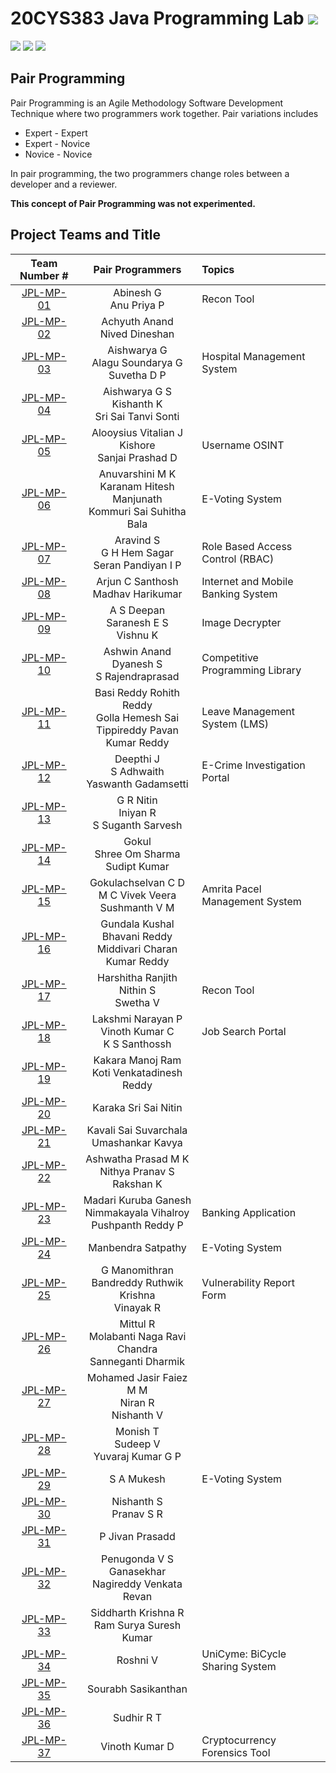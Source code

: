 # 20CYS383 Java Programming Lab ![](https://img.shields.io/badge/Live-green)
![](https://img.shields.io/badge/Batch-21CYS-lightgreen) ![](https://img.shields.io/badge/UG-blue) ![](https://img.shields.io/badge/Subject-JPL-blue) <br/>

## Pair Programming

Pair Programming is an Agile Methodology Software Development Technique where two programmers work together. Pair variations includes
- Expert - Expert
- Expert - Novice
- Novice - Novice

In pair programming, the two programmers change roles between a developer and a reviewer.

**This concept of Pair Programming was not experimented.**

## Project Teams and Title

| Team Number # |   Pair Programmers   | Topics | 
|:-------------:|:--------------------:|:-------|
|  [JPL-MP-01](Mini-Project/1) |  Abinesh G <br/> Anu Priya P | Recon Tool |  
|  [JPL-MP-02](Mini-Project/2) |  Achyuth Anand <br/> Nived Dineshan | |  
|  [JPL-MP-03](Mini-Project/3) |  Aishwarya G <br/> Alagu Soundarya G <br/> Suvetha D P | Hospital Management System | 
|  [JPL-MP-04](Mini-Project/4) |  Aishwarya G S <br/> Kishanth K <br/> Sri Sai Tanvi Sonti | | 
|  [JPL-MP-05](Mini-Project/5) |  Alooysius Vitalian J <br/> Kishore <br/> Sanjai Prashad D | Username OSINT | 
|  [JPL-MP-06](Mini-Project/6) |  Anuvarshini M K <br/> Karanam Hitesh Manjunath <br/> Kommuri Sai Suhitha Bala | E-Voting System |  
|  [JPL-MP-07](Mini-Project/7) |  Aravind S <br/> G H Hem Sagar <br/> Seran Pandiyan I P | Role Based Access Control (RBAC) | 
|  [JPL-MP-08](Mini-Project/8) |  Arjun C Santhosh <br/> Madhav Harikumar | Internet and Mobile Banking System | 
|  [JPL-MP-09](Mini-Project/9) |  A S Deepan <br/> Saranesh E S <br/> Vishnu K | Image Decrypter | 
|  [JPL-MP-10](Mini-Project/10) |  Ashwin Anand <br/> Dyanesh S <br/> S Rajendraprasad | Competitive Programming Library | 
|  [JPL-MP-11](Mini-Project/11) |  Basi Reddy Rohith Reddy <br/> Golla Hemesh Sai <br/> Tippireddy Pavan Kumar Reddy | Leave Management System (LMS) |
|  [JPL-MP-12](Mini-Project/12) |  Deepthi J <br/> S Adhwaith <br/> Yaswanth Gadamsetti | E-Crime Investigation Portal |
|  [JPL-MP-13](Mini-Project/13) |  G R Nitin <br/> Iniyan R <br/> S Suganth Sarvesh |  | 
|  [JPL-MP-14](Mini-Project/14) |  Gokul <br/> Shree Om Sharma <br/> Sudipt Kumar | | 
|  [JPL-MP-15](Mini-Project/15) |  Gokulachselvan C D <br/>  M C Vivek Veera <br/> Sushmanth V M  | Amrita Pacel Management System | 
|  [JPL-MP-16](Mini-Project/16) |  Gundala Kushal Bhavani Reddy <br/> Middivari Charan Kumar Reddy | | 
|  [JPL-MP-17](Mini-Project/17) |  Harshitha Ranjith <br/> Nithin S <br/> Swetha V | Recon Tool |  
|  [JPL-MP-18](Mini-Project/18) |  Lakshmi Narayan P <br/> Vinoth Kumar C <br/> K S Santhossh <br/>  | Job Search Portal | 
|  [JPL-MP-19](Mini-Project/19) |  Kakara Manoj Ram <br/> Koti Venkatadinesh Reddy |  | 
|  [JPL-MP-20](Mini-Project/20) |  Karaka Sri Sai Nitin | |
|  [JPL-MP-21](Mini-Project/21) |  Kavali Sai Suvarchala <br/> Umashankar Kavya |   |  
|  [JPL-MP-22](Mini-Project/22) |  Ashwatha Prasad M K <br/> Nithya Pranav S <br/> Rakshan K  | | 
|  [JPL-MP-23](Mini-Project/23) |  Madari Kuruba Ganesh <br/>  Nimmakayala Vihalroy <br/> Pushpanth Reddy P | Banking Application | 
|  [JPL-MP-24](Mini-Project/24) |  Manbendra Satpathy | E-Voting System | 
|  [JPL-MP-25](Mini-Project/25) |  G Manomithran <br/> Bandreddy Ruthwik Krishna <br/> Vinayak R | Vulnerability Report Form | 
|  [JPL-MP-26](Mini-Project/26) |  Mittul R <br/> Molabanti Naga Ravi Chandra <br/> Sanneganti Dharmik | | 
|  [JPL-MP-27](Mini-Project/27) |  Mohamed Jasir Faiez M M <br/> Niran R <br/> Nishanth V  | |   
|  [JPL-MP-28](Mini-Project/28) |  Monish T <br/> Sudeep V <br/> Yuvaraj Kumar G P | |  
|  [JPL-MP-29](Mini-Project/29) |  S A Mukesh | E-Voting System | 
|  [JPL-MP-30](Mini-Project/30) |  Nishanth S <br/> Pranav S R  |  |
|  [JPL-MP-31](Mini-Project/31) |  P Jivan Prasadd | | 
|  [JPL-MP-32](Mini-Project/32) |  Penugonda V S Ganasekhar <br/> Nagireddy Venkata Revan | |
|  [JPL-MP-33](Mini-Project/33) |  Siddharth Krishna R <br/> Ram Surya Suresh Kumar |  | 
|  [JPL-MP-34](Mini-Project/34) |  Roshni V | UniCyme: BiCycle Sharing System| 
|  [JPL-MP-35](Mini-Project/35) |  Sourabh Sasikanthan  | | 
|  [JPL-MP-36](Mini-Project/36) |  Sudhir R T | |  
|  [JPL-MP-37](Mini-Project/37) |  Vinoth Kumar D | Cryptocurrency Forensics Tool | 









